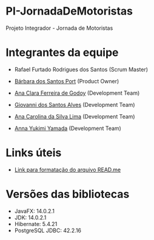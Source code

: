 # PI-JornadaDeMotoristas
Projeto Integrador - Jornada de Motoristas


# Integrantes da equipe
- Rafael Furtado Rodrigues dos Santos (Scrum Master)



- [Bárbara dos Santos Port](https://www.linkedin.com/in/b%C3%A1rbara-port-402158198/ "Bárbara's LinkedIn") (Product Owner)



- [Ana Clara Ferreira de Godoy](https://www.linkedin.com/in/ana-clara-godoy-2973381b2/ "Ana Clara's LinkedIn") (Development Team)



- [Giovanni dos Santos Alves](https://www.linkedin.com/in/giovanni-santos-546412154/ "Giovanni's LinkedIn") (Development Team)



- [Ana Carolina da Silva Lima](https://www.linkedin.com/mwlite/in/ana-carolina-lima-099955136/ "Ana Carolina's LinkedIn") (Development Team)



- [Anna Yukimi Yamada](https://www.linkedin.com/in/anna-yukimi-yamada-6ba23b149/ "Anna's LinkedIn") (Development Team)



# Links úteis
- [Link para formatação do arquivo READ.me](https://docs.github.com/pt/github/writing-on-github/basic-writing-and-formatting-syntax)

# Versões das bibliotecas
- JavaFX: 14.0.2.1
- JDK: 14.0.2.1
- Hibernate: 5.4.21
- PostgreSQL JDBC: 42.2.16

